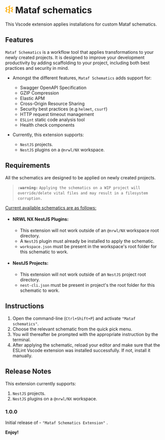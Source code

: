 <!-- ![Mataf logo](assets/images/fibi-logo.png =25x25) -->

# <img src='assets/images/fibi-logo.png' alt='Mataf logo' width=25/> Mataf schematics

This Vscode extension applies installations for custom Mataf schematics.

## Features

`Mataf Schematics` is a workflow tool that applies transformations to your newly created projects. It is designed to improve your development productivity by adding scaffolding to your project, including both best practices and security in mind.

-   Amongst the different features, `Mataf Schematics` adds support for:

    -   Swagger OpenAPI Specification
    -   GZIP Compression
    -   Elastic APM
    -   Cross-Origin Resource Sharing
    -   Security best practices (e.g `helmet`, `csurf`)
    -   HTTP request timeout management
    -   `ESLint` static code analysis tool
    -   Health check components

-   Currently, this extension supports:
    -   `NestJS` projects.
    -   `NestJS` plugins on a `@nrwl/NX` workspace.

## Requirements

All the schematics are designed to be applied on newly created projects.

> **`:warning:`** `Applying the schematics on a WIP project will override/delete vital files and may result in a filesystem corruption.`

<ins> Current available schematics are as follows: <ins />

-   #### NRWL NX NestJS Plugins:
    -   This extension will not work outside of an `@nrwl/NX` workspace root directory.
    -   A `NestJS` plugin must already be installed to apply the schematic.
    -   `workspace.json` must be present in the workspace's root folder for this schematic to work.
-   #### NestJS Projects:
    -   This extension will not work outside of an `NestJS` project root directory.
    -   `nest-cli.json` must be present in project's the root folder for this schematic to work.

## Instructions

1. Open the command-line (`Ctrl+Shift+P`) and activate `"Mataf schematics"`.
2. Choose the relevant schematic from the quick pick menu.
3. You will thereafter be prompted with the appropriate instruction by the terminal.
4. After applying the schematic, reload your editor and make sure that the ESLint Vscode extension was installed successfully. If not, install it manually.

## Release Notes

This extension currently supports:

1. `NestJS` projects.
2. `NestJS` plugins on a `@nrwl/NX` workspace.

### 1.0.0

Initial release of - `"Mataf Schematics Extension"` .

**Enjoy!**
